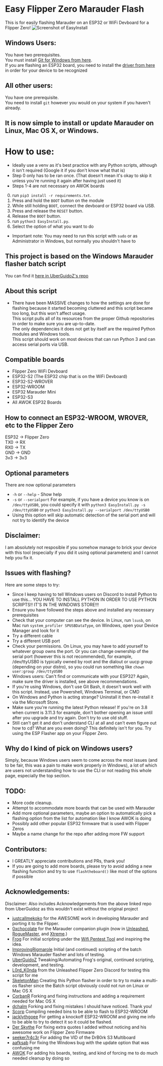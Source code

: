 # Easy Flipper Zero Marauder Flash
This is for easily flashing Marauder on an ESP32 or WiFi Devboard for a Flipper Zero!
![Screenshot of EasyInstall](https://raw.githubusercontent.com/SkeletonMan03/FZEasyMarauderFlash/main/EasyInstall_Screenshot.png)

## Windows Users:
You have two prerequisites.  
You must install [Git for Windows from here](https://gitforwindows.org/).  
If you are flashing an ESP32 board, you need to install the [driver from here](https://www.silabs.com/developers/usb-to-uart-bridge-vcp-drivers?tab=downloads) in order for your device to be recognized

##  All other users:
You have one prerequisite.  
You need to install `git` however you would on your system if you haven't already.  

## It is now simple to install or update Marauder on Linux, Mac OS X, or Windows.
# How to use: 
* Ideally use a venv as it's best practice with any Python scripts, although it isn't required (Google it if you don't know what that is)
* Step 0 only has to be ran once. (That doesn't mean it's okay to skip it unless you're running it again after having just used it)
* Steps 1-4 are not necessary on AWOK boards
0) run `pip3 install -r requirements.txt`. 
1) Press and hold the `BOOT` button on the module
2) While still holding `BOOT`, connect the devboard or ESP32 board via USB.
3) Press and release the `RESET` button.
4) Release the `BOOT` button. 
5) run `python3 EasyInstall.py`. 
6) Select the option of what you want to do

* Important note: You may need to run this script with `sudo` or as Administrator in Windows, but normally you shouldn't have to

## This project is based on the Windows Marauder flasher batch script

You can find it [here in UberGuidoZ's repo](https://github.com/UberGuidoZ/Flipper/blob/main/Wifi_DevBoard/FZ_Marauder_Flasher)

## About this script
* There have been MASSIVE changes to how the settings are done for flashing because it started becoming cluttered and this script became too long, but this won't affect usage.  
This script pulls all of its resources from the proper Github repositories in order to make sure you are up-to-date.  
The only dependencies it does not get by itself are the required Python modules and Windows tools.  
This script should work on most devices that can run Python 3 and can access serial ports via USB.  

## Compatible boards
* Flipper Zero WiFi Devboard  
* ESP32-S2 (The ESP32 chip that is on the WiFi Devboard)  
* ESP32-S2-WROVER
* ESP32-WROOM
* ESP32 Marauder Mini
* ESP32-S3 
* All AWOK ESP32 Boards

## How to connect an ESP32-WROOM, WROVER, etc to the Flipper Zero
ESP32 -> Flipper Zero  
TX0 -> RX  
RX0 -> TX  
GND -> GND  
3v3 -> 3v3  

## Optional parameters
There are now optional parameters
* `-h` or `--help` - Show help
* `-s` or `--serialport` <Serial Port>
For example, if you have a device you know is on `/dev/ttyUSB0`, you could specify it with `python3 EasyInstall.py -s /dev/ttyUSB0` or `python3 EasyInstall.py --serialport /dev/ttyUSB0` 
* Using this option will skip automatic detection of the serial port and will not try to identify the device

## Disclaimer:
I am absolutely not resposible if you somehow manage to brick your device with this tool (especially if you did it using optional parameters) and I cannot help you fix it. 

## Issues with flashing?
Here are some steps to try:  
* Since I keep having to tell Windows users on Discord to install Python to use this... YOU HAVE TO INSTALL PYTHON IN ORDER TO USE PYTHON SCRIPTS!! IT'S IN THE WINDOWS STORE!!!  
* Ensure you have followed the steps above and installed any necessary prerequisites
* Check that your computer can see the device. In Linux, run `lsusb`, on Mac run `system_profiler SPUSBDataType`, on Windows, open your Device Manager and look for it
* Try a different cable
* Try a different USB port
* Check your permissions. On Linux, you may have to add yourself to whatever group owns the port. Or you can change ownership of the serial port (however this is not recommended), for example, /dev/ttyUSB0 is typically owned by root and the dialout or uucp group (depending on your distro), so you could run something like `chown user:group /dev/ttyUSB0`
* Windows users: Can't find or communicate with your ESP32? Again, make sure the driver is installed, see above recommendations.  
* If you're using Windows, don't use Git Bash, it doesn't work well with this script. Instead, use Powershell, Windows Terminal, or CMD
* On Windows and Python is acting strange? Uninstall it then re-install it via the Microsoft Store.
* Make sure you're running the latest Python release! If you're on 3.8 when current is 3.11.3 for example, don't bother opening an issue until after you upgrade and try again. Don't try to use old stuff.
* Still can't get it and don't understand CLI at all and can't even figure out how to cd? What are you even doing? This definitely isn't for you. Try using the ESP Flasher app on your Flipper Zero.  

## Why do I kind of pick on Windows users?
Simply, because Windows users seem to come across the most issues (and to be fair, this was a pain to make work properly in Windows), a lot of which are users not understanding how to use the CLI or not reading this whole page, especially the top section.  

## TODO:
* More code cleanup.  
* Attempt to accommodate more boards that can be used with Marauder
* Add more optional parameters, maybe an option to automatically pick a flashing option from the list for automation like I know AWOK is doing
* Possibly add other popular ESP32 firmware that is used with Flipper Zeros
* Maybe a name change for the repo after adding more FW support

## Contributors:
* I GREATLY appreciate contributions and PRs, thank you!
* If you are going to add more boards, please try to avoid adding a new flashing function and try to use `flashtheboard()` like most of the options if possible

## Acknowledgements:
Disclaimer: Also includes Acknowledgements from the above linked repo from UberGuidoz as this wouldn't exist without the original project
* [justcallmekoko](https://github.com/justcallmekoko/ESP32Marauder) for the AWESOME work in developing Marauder and porting it to the Flipper.
* [0xchocolate](https://github.com/0xchocolate) for the Marauder companion plugin (now in [Unleashed](https://github.com/DarkFlippers/unleashed-firmware), [RogueMaster](https://github.com/RogueMaster/flipperzero-firmware-wPlugins), and [Xtreme](https://github.com/Flipper-XFW/Xtreme-Firmware).)
* [Frog](https://github.com/FroggMaster) For initial scripting under the [Wifi Pentest Tool](https://github.com/FroggMaster/ESP32-Wi-Fi-Penetration-Tool) and inspiring the idea.<br>
* [ImprovingRigmarole](https://github.com/Improving-Rigmarole) Initial (and continued) scripting of the batch Windows Marauder flasher and lots of  testing.<br>
* [UberGuidoZ](https://github.com/UberGuidoZ) Tweaking/Automating Frog's original, continued scripting, development, and testing.
* [L0rd_K0nda](https://github.com/L0rdK0nda) from the Unleashed Flipper Zero Discord for testing this script for me
* [SkeletonMan](https://github.com/SkeletonMan03) Creating this Python flasher in order to try to make a multi-os flasher since the Batch script obviously could not run on Linux or Mac OS X
* [CorbanR](https://github.com/CorbanR) Forking and fixing instructions and adding a requirement needed for Mac OS X
* [dchalm](https://github.com/dchalm) Forking and fixing mistakes I should have noticed. Thank you!
* [Scorp](https://github.com/scorpion44/FZEasyMarauderFlash_ScorpBins) Compiling needed bins to be able to flash to ESP32-WROOM
* [jacklythgoee](https://github.com/jacklythgoee) For getting a knockoff ESP32-WROOM and giving me info to be able to try to detect it so it could be flashed. 
* [Der Skythe](https://github.com/derskythe) For fixing extra quotes I added without noticing and his awesome work on Flipper Zero Firmware
* [seeker7r4c3r](https://github.com/seeker7r4c3r) For adding the VID of the DrB0rk S3 Multiboard
* [aafksab](https://github.com/aafksab) For fixing the Windows bug with the update option that was confusing me
* [AWOK](https://github.com/AWOK559) For adding his boards, testing, and kind of forcing me to do much needed cleanup by doing so
